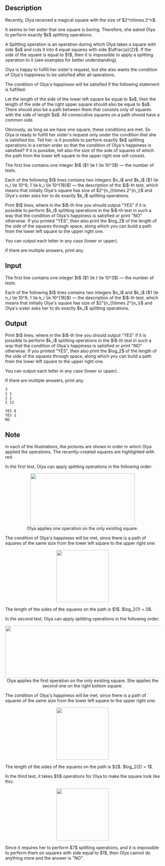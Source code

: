## Description

<div><p>Recently, Olya received a magical square with the size of $2^n\times 2^n$.</p><p>It seems to her sister that one square is boring. Therefore, she asked Olya to perform <span class="tex-font-style-bf">exactly</span> $k$ <span class="tex-font-style-it">splitting operations</span>.</p><p>A <span class="tex-font-style-it">Splitting operation</span> is an operation during which Olya takes a square with side $a$ and cuts it into 4 equal squares with side $\dfrac{a}{2}$. If the side of the square is equal to $1$, then it is impossible to apply a splitting operation to it (see examples for better understanding).</p><p>Olya is happy to fulfill her sister's request, but she also wants <span class="tex-font-style-it">the condition of Olya's happiness</span> to be satisfied after all operations.</p><p><span class="tex-font-style-it">The condition of Olya's happiness</span> will be satisfied if the following statement is fulfilled:</p><p>Let the length of the side of the lower left square be equal to $a$, then the length of the side of the right upper square should also be equal to $a$. There should also be a path between them that consists only of squares with the side of length $a$. All consecutive squares on a path should have a common side.</p><p>Obviously, as long as we have one square, these conditions are met. So Olya is ready to fulfill her sister's request only under the condition that she is satisfied too. Tell her: is it possible to perform exactly $k$ splitting operations in a certain order so that the condition of Olya's happiness is satisfied? If it is possible, tell also the size of the side of squares of which the path from the lower left square to the upper right one will consist.</p></div><div class="input-specification"><p>The first line contains one integer $t$ ($1 \le t \le 10^3$)&nbsp;— the number of tests.</p><p>Each of the following $t$ lines contains two integers $n_i$ and $k_i$ ($1 \le n_i \le 10^9, 1 \le k_i \le 10^{18}$)&nbsp;— the description of the $i$-th test, which means that initially Olya's square has size of $2^{n_i}\times 2^{n_i}$ and Olya's sister asks her to do exactly $k_i$ splitting operations.</p></div><div class="output-specification"><p>Print $t$ lines, where in the $i$-th line you should output "<span class="tex-font-style-tt">YES</span>" if it is possible to perform $k_i$ splitting operations in the $i$-th test in such a way that the condition of Olya's happiness is satisfied or print "<span class="tex-font-style-tt">NO</span>" otherwise. If you printed "<span class="tex-font-style-tt">YES</span>", then also print the $log_2$ of the length of the side of the squares through space, along which you can build a path from the lower left square to the upper right one.</p><p>You can output each letter in any case (lower or upper).</p><p>If there are multiple answers, print any.</p></div>

## Input

<p>The first line contains one integer $t$ ($1 \le t \le 10^3$)&nbsp;— the number of tests.</p><p>Each of the following $t$ lines contains two integers $n_i$ and $k_i$ ($1 \le n_i \le 10^9, 1 \le k_i \le 10^{18}$)&nbsp;— the description of the $i$-th test, which means that initially Olya's square has size of $2^{n_i}\times 2^{n_i}$ and Olya's sister asks her to do exactly $k_i$ splitting operations.</p>

## Output

<p>Print $t$ lines, where in the $i$-th line you should output "<span class="tex-font-style-tt">YES</span>" if it is possible to perform $k_i$ splitting operations in the $i$-th test in such a way that the condition of Olya's happiness is satisfied or print "<span class="tex-font-style-tt">NO</span>" otherwise. If you printed "<span class="tex-font-style-tt">YES</span>", then also print the $log_2$ of the length of the side of the squares through space, along which you can build a path from the lower left square to the upper right one.</p><p>You can output each letter in any case (lower or upper).</p><p>If there are multiple answers, print any.</p>





```input1
3
1 1
2 2
2 12
```




```output1
YES 0
YES 1
NO
```



## Note

<p>In each of the illustrations, the pictures are shown in order in which Olya applied the operations. The recently-created squares are highlighted with red.</p><p>In the first test, Olya can apply splitting operations in the following order:</p><center> <img class="tex-graphics" height="170px" src="file://4BxZyq4S.png" style="max-width: 100.0%;max-height: 100.0%;" width="340px"> </center><center> <span class="tex-font-size-small">Olya applies one operation on the only existing square.</span> </center><p>The condition of Olya's happiness will be met, since there is a path of squares of the same size from the lower left square to the upper right one:</p><center> <img class="tex-graphics" height="170px" src="file://zhX1XyZq.png" style="max-width: 100.0%;max-height: 100.0%;" width="170px"> </center><p>The length of the sides of the squares on the path is $1$. $log_2(1) = 0$.</p><p>In the second test, Olya can apply splitting operations in the following order:</p><center> <img class="tex-graphics" height="170px" src="file://6f76V8FB.png" style="max-width: 100.0%;max-height: 100.0%;" width="680px"> </center><center> <span class="tex-font-size-small">Olya applies the first operation on the only existing square. She applies the second one on the right bottom square.</span> </center><p>The condition of Olya's happiness will be met, since there is a path of squares of the same size from the lower left square to the upper right one:</p><center> <img class="tex-graphics" height="170px" src="file://G59KJbpG.png" style="max-width: 100.0%;max-height: 100.0%;" width="170px"> </center><p>The length of the sides of the squares on the path is $2$. $log_2(2) = 1$.</p><p>In the third test, it takes $5$ operations for Olya to make the square look like this:</p><center> <img class="tex-graphics" height="170px" src="file://voctgkoG.png" style="max-width: 100.0%;max-height: 100.0%;" width="170px"> </center><p>Since it requires her to perform $7$ splitting operations, and it is impossible to perform them on squares with side equal to $1$, then Olya cannot do anything more and the answer is "<span class="tex-font-style-tt">NO</span>".</p>
